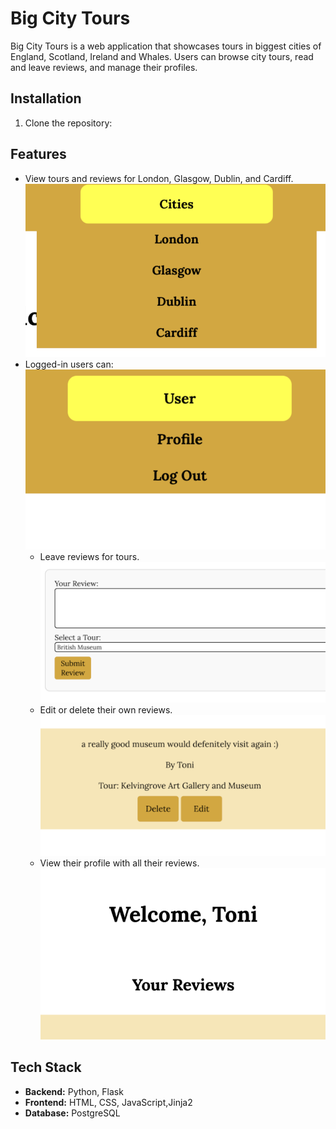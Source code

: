 # Big City Tours

Big City Tours is a web application that showcases tours in biggest cities of England, Scotland, Ireland and Whales. Users can browse city tours, read and leave reviews, and manage their profiles.

## Installation
1. Clone the repository:
   

## Features 
- View tours and reviews for London, Glasgow, Dublin, and Cardiff.
![Cities dropdown](static/images/screenshot-1.png)
- Logged-in users can:
![User dropdown](static/images/screenshot-2.png)
  - Leave reviews for tours.
    ![Leaving a review](static/images/screenshot-3.png)
  - Edit or delete their own reviews.
    ![Edit or delete review](static/images/screenshot-4.png)
  - View their profile with all their reviews.
   ![Visit profile](static/images/screenshot-5.png)

## Tech Stack
- **Backend:** Python, Flask
- **Frontend:** HTML, CSS, JavaScript,Jinja2
- **Database:** PostgreSQL
